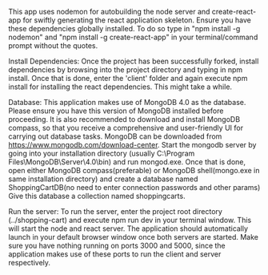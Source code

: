 This app uses nodemon for autobuilding the node server and create-react-app for swiftly generating the react application skeleton. Ensure you have these dependencies globally installed. To do so type in "npm install -g nodemon" and "npm install -g create-react-app" in your terminal/command prompt without the quotes.

Install Dependencies:
Once the project has been successfully forked, install dependencies by browsing into the project directory and typing in npm install. Once that is done, enter the 'client' folder and again execute npm install for installing the react dependencies. This might take a while.

Database:
This application makes use of MongoDB 4.0 as the database. Please ensure you have this version of MongoDB installed before proceeding. It is also recommended to download and install MongoDB compass, so that you receive a comprehensive and user-friendly UI for carrying out database tasks. MongoDB can be downloaded from https://www.mongodb.com/download-center. Start the mongodb server by going into your installation directory (usually C:\Program Files\MongoDB\Server\4.0\bin) and run mongod.exe. Once that is done, open either MongoDB compass(preferable) or MongoDB shell(mongo.exe in same installation directory) and create a database named ShoppingCartDB(no need to enter connection passwords and other params) Give this database a collection named shoppingcarts.

Run the server:
 To run the server, enter the project root directory (../shopping-cart) and execute npm run dev in your terminal window. This will start the node and react server. The application should automatically launch in your default browser window once both servers are started. Make sure you have nothing running on ports 3000 and 5000, since the application makes use of these ports to run the client and server respectively.
